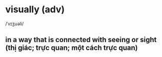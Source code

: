 # visually (adv)

/ˈvɪʒuəli/

## in a way that is connected with seeing or sight (thị giác; trực quan; một cách trực quan)